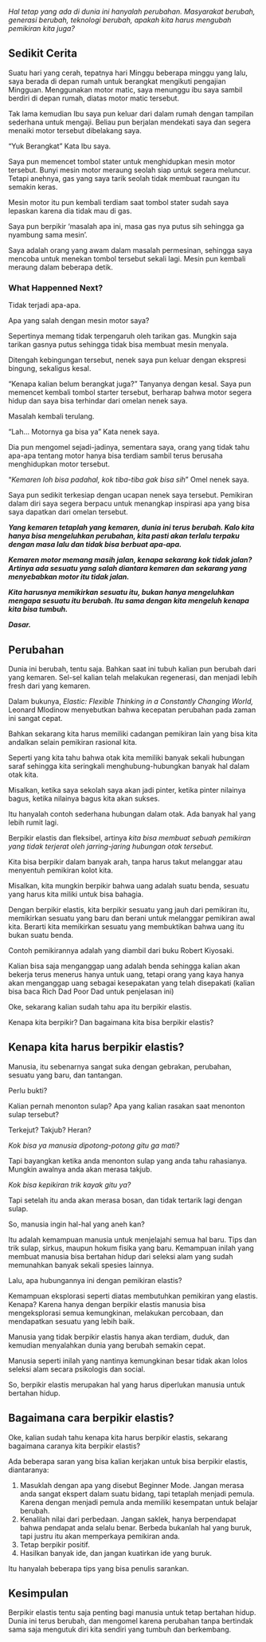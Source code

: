 _Hal tetap yang ada di dunia ini hanyalah perubahan. Masyarakat berubah, generasi berubah, teknologi berubah, apakah kita harus mengubah pemikiran kita juga?_

## Sedikit Cerita

Suatu hari yang cerah, tepatnya hari Minggu beberapa minggu yang lalu, saya berada di depan rumah untuk berangkat mengikuti pengajian Mingguan. Menggunakan motor matic, saya menunggu ibu saya sambil berdiri di depan rumah, diatas motor matic tersebut.

Tak lama kemudian Ibu saya pun keluar dari dalam rumah dengan tampilan sederhana untuk mengaji. Beliau pun berjalan mendekati saya dan segera menaiki motor tersebut dibelakang saya.

“Yuk Berangkat” Kata Ibu saya.

Saya pun memencet tombol stater untuk menghidupkan mesin motor tersebut. Bunyi mesin motor meraung seolah siap untuk segera meluncur. Tetapi anehnya, gas yang saya tarik seolah tidak membuat raungan itu semakin keras.

Mesin motor itu pun kembali terdiam saat tombol stater sudah saya lepaskan karena dia tidak mau di gas.

Saya pun berpikir ‘masalah apa ini, masa gas nya putus sih sehingga ga nyambung sama mesin’.

Saya adalah orang yang awam dalam masalah permesinan, sehingga saya mencoba untuk menekan tombol tersebut sekali lagi. Mesin pun kembali meraung dalam beberapa detik.

### What Happenned Next?

Tidak terjadi apa-apa.

Apa yang salah dengan mesin motor saya?

Sepertinya memang tidak terpengaruh oleh tarikan gas. Mungkin saja tarikan gasnya putus sehingga tidak bisa membuat mesin menyala.

Ditengah kebingungan tersebut, nenek saya pun keluar dengan ekspresi bingung, sekaligus kesal.

“Kenapa kalian belum berangkat juga?” Tanyanya dengan kesal. Saya pun memencet kembali tombol starter tersebut, berharap bahwa motor segera hidup dan saya bisa terhindar dari omelan nenek saya.

Masalah kembali terulang.

“Lah… Motornya ga bisa ya” Kata nenek saya.

Dia pun mengomel sejadi-jadinya, sementara saya, orang yang tidak tahu apa-apa tentang motor hanya bisa terdiam sambil terus berusaha menghidupkan motor tersebut.

“_Kemaren loh bisa padahal, kok tiba-tiba gak bisa sih_” Omel nenek saya.

Saya pun sedikit terkesiap dengan ucapan nenek saya tersebut. Pemikiran dalam diri saya segera berpacu untuk menangkap inspirasi apa yang bisa saya dapatkan dari omelan tersebut.

_**Yang kemaren tetaplah yang kemaren, dunia ini terus berubah. Kalo kita hanya bisa mengeluhkan perubahan, kita pasti akan terlalu terpaku dengan masa lalu dan tidak bisa berbuat apa-apa.**_

_**Kemaren motor memang masih jalan, kenapa sekarang kok tidak jalan? Artinya ada sesuatu yang salah diantara kemaren dan sekarang yang menyebabkan motor itu tidak jalan.**_

_**Kita harusnya memikirkan sesuatu itu, bukan hanya mengeluhkan mengapa sesuatu itu berubah. Itu sama dengan kita mengeluh kenapa kita bisa tumbuh.**_

_**Dasar.**_

## Perubahan

Dunia ini berubah, tentu saja. Bahkan saat ini tubuh kalian pun berubah dari yang kemaren. Sel-sel kalian telah melakukan regenerasi, dan menjadi lebih fresh dari yang kemaren.

Dalam bukunya, _Elastic: Flexible Thinking in a Constantly Changing World,_ Leonard Mlodinow menyebutkan bahwa kecepatan perubahan pada zaman ini sangat cepat.

Bahkan sekarang kita harus memiliki cadangan pemikiran lain yang bisa kita andalkan selain pemikiran rasional kita.

Seperti yang kita tahu bahwa otak kita memiliki banyak sekali hubungan saraf sehingga kita seringkali menghubung-hubungkan banyak hal dalam otak kita.

Misalkan, ketika saya sekolah saya akan jadi pinter, ketika pinter nilainya bagus, ketika nilainya bagus kita akan sukses.

Itu hanyalah contoh sederhana hubungan dalam otak. Ada banyak hal yang lebih rumit lagi.

Berpikir elastis dan fleksibel, artinya _kita bisa membuat sebuah pemikiran yang tidak terjerat oleh jarring-jaring hubungan otak tersebut._

Kita bisa berpikir dalam banyak arah, tanpa harus takut melanggar atau menyentuh pemikiran kolot kita.

Misalkan, kita mungkin berpikir bahwa uang adalah suatu benda, sesuatu yang harus kita miliki untuk bisa bahagia.

Dengan berpikir elastis, kita berpikir sesuatu yang jauh dari pemikiran itu, memikirkan sesuatu yang baru dan berani untuk melanggar pemikiran awal kita. Berarti kita memikirkan sesuatu yang membuktikan bahwa uang itu bukan suatu benda.

Contoh pemikirannya adalah yang diambil dari buku Robert Kiyosaki.

Kalian bisa saja menganggap uang adalah benda sehingga kalian akan bekerja terus menerus hanya untuk uang, tetapi orang yang kaya hanya akan menganggap uang sebagai kesepakatan yang telah disepakati (kalian bisa baca Rich Dad Poor Dad untuk penjelasan ini)

Oke, sekarang kalian sudah tahu apa itu berpikir elastis.

Kenapa kita berpikir? Dan bagaimana kita bisa berpikir elastis?

## Kenapa kita harus berpikir elastis?

Manusia, itu sebenarnya sangat suka dengan gebrakan, perubahan, sesuatu yang baru, dan tantangan.

Perlu bukti?

Kalian pernah menonton sulap? Apa yang kalian rasakan saat menonton sulap tersebut?

Terkejut? Takjub? Heran?

_Kok bisa ya manusia dipotong-potong gitu ga mati?_

Tapi bayangkan ketika anda menonton sulap yang anda tahu rahasianya. Mungkin awalnya anda akan merasa takjub.

_Kok bisa kepikiran trik kayak gitu ya?_

Tapi setelah itu anda akan merasa bosan, dan tidak tertarik lagi dengan sulap.

So, manusia ingin hal-hal yang aneh kan?

Itu adalah kemampuan manusia untuk menjelajahi semua hal baru. Tips dan trik sulap, sirkus, maupun hokum fisika yang baru. Kemampuan inilah yang membuat manusia bisa bertahan hidup dari seleksi alam yang sudah memunahkan banyak sekali spesies lainnya.

Lalu, apa hubungannya ini dengan pemikiran elastis?

Kemampuan eksplorasi seperti diatas membutuhkan pemikiran yang elastis. Kenapa? Karena hanya dengan berpikir elastis manusia bisa mengeksplorasi semua kemungkinan, melakukan percobaan, dan mendapatkan sesuatu yang lebih baik.

Manusia yang tidak berpikir elastis hanya akan terdiam, duduk, dan kemudian menyalahkan dunia yang berubah semakin cepat.

Manusia seperti inilah yang nantinya kemungkinan besar tidak akan lolos seleksi alam secara psikologis dan social.

So, berpikir elastis merupakan hal yang harus diperlukan manusia untuk bertahan hidup.

## Bagaimana cara berpikir elastis?

Oke, kalian sudah tahu kenapa kita harus berpikir elastis, sekarang bagaimana caranya kita berpikir elastis?

Ada beberapa saran yang bisa kalian kerjakan untuk bisa berpikir elastis, diantaranya:

1.  Masuklah dengan apa yang disebut Beginner Mode. Jangan merasa anda sangat ekspert dalam suatu bidang, tapi tetaplah menjadi pemula. Karena dengan menjadi pemula anda memiliki kesempatan untuk belajar berubah.
2.  Kenalilah nilai dari perbedaan. Jangan saklek, hanya berpendapat bahwa pendapat anda selalu benar. Berbeda bukanlah hal yang buruk, tapi justru itu akan memperkaya pemikiran anda.
3.  Tetap berpikir positif.
4.  Hasilkan banyak ide, dan jangan kuatirkan ide yang buruk.

Itu hanyalah beberapa tips yang bisa penulis sarankan.

## Kesimpulan

Berpikir elastis tentu saja penting bagi manusia untuk tetap bertahan hidup. Dunia ini terus berubah, dan mengomel karena perubahan tanpa bertindak sama saja mengutuk diri kita sendiri yang tumbuh dan berkembang.
